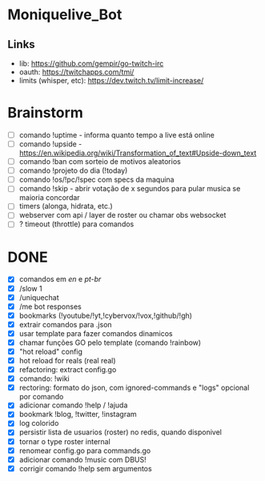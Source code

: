 # Moniquelive_Bot

## Links

- lib: https://github.com/gempir/go-twitch-irc
- oauth: https://twitchapps.com/tmi/
- limits (whisper, etc): https://dev.twitch.tv/limit-increase/

# Brainstorm

- [ ] comando !uptime - informa quanto tempo a live está online
- [ ] comando !upside - https://en.wikipedia.org/wiki/Transformation_of_text#Upside-down_text
- [ ] comando !ban com sorteio de motivos aleatorios
- [ ] comando !projeto do dia (!today)
- [ ] comando !os/!pc/!spec com specs da maquina
- [ ] comando !skip - abrir votação de x segundos para pular musica se maioria concordar
- [ ] timers (alonga, hidrata, etc.)
- [ ] webserver com api / layer de roster ou chamar obs websocket
- [ ] ? timeout (throttle) para comandos

# DONE
- [x] comandos em _en_ e _pt-br_
- [x] /slow 1
- [x] /uniquechat
- [x] /me bot responses
- [x] bookmarks (!youtube/!yt,!cybervox/!vox,!github/!gh)
- [x] extrair comandos para .json
- [x] usar template para fazer comandos dinamicos
- [x] chamar funções GO pelo template (comando !rainbow)
- [x] "hot reload" config
- [x] hot reload for reals (real real)
- [x] refactoring: extract config.go
- [x] comando: !wiki
- [x] rectoring: formato do json, com ignored-commands e "logs" opcional por comando
- [x] adicionar comando !help / !ajuda
- [x] bookmark !blog, !twitter, !instagram
- [x] log colorido
- [x] persistir lista de usuarios (roster) no redis, quando disponivel
- [x] tornar o type roster internal
- [x] renomear config.go para commands.go
- [x] adicionar comando !music com DBUS!
- [x] corrigir comando !help sem argumentos

